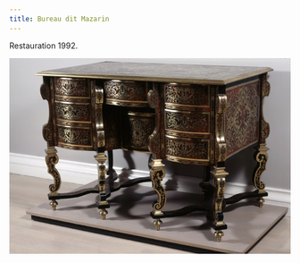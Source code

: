 ```yaml
---
title: Bureau dit Mazarin
---
```


Restauration 1992.

![Bureau dit Mazarin](/fichiers/oeuvres/1992-bureau-mazarin.jpg)
